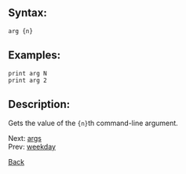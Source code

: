 ## Syntax:
`arg {n}`

## Examples:
`print arg N`  
`print arg 2`

## Description:
Gets the value of the `{n}`th command-line argument. 

Next: [args](args.md)  
Prev: [weekday](weekday.md)

[Back](../../README.md)
